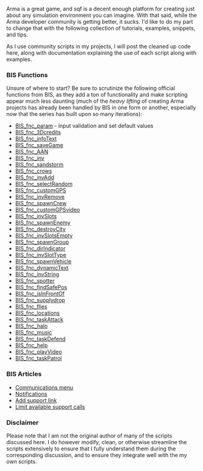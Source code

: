 Arma is a great game, and sqf is a decent enough platform for creating just about any simulation environment you can imagine. With that said, while the Arma developer community is getting better, it sucks. I'd like to do my part to change that with the following collection of tutorials, examples, snippets, and tips.

As I use community scripts in my projects, I will post the cleaned up code here, along with documentation explaining the use of each script along with examples.


### BIS Functions
Unsure of where to start? Be sure to scrutinize the following official functions from BIS, as they add a ton of functionality and make scripting appear much less daunting (much of the *heavy lifting* of creating Arma projects has already been handled by BIS in one form or another, especially now that the series has built upon so many iterations):

* [BIS_fnc_param](https://community.bistudio.com/wiki/BIS_fnc_param) - input validation and set default values
* [BIS_fnc_3Dcredits](https://community.bistudio.com/wiki/BIS_fnc_3Dcredits)
* [BIS_fnc_infoText](https://community.bistudio.com/wiki/BIS_fnc_infoText)
* [BIS_fnc_saveGame](https://community.bistudio.com/wiki/BIS_fnc_saveGame)
* [BIS_fnc_AAN](https://community.bistudio.com/wiki/BIS_fnc_AAN)
* [BIS_fnc_inv](https://community.bistudio.com/wiki/BIS_fnc_inv)
* [BIS_fnc_sandstorm](https://community.bistudio.com/wiki/BIS_fnc_sandstorm)
* [BIS_fnc_crows](https://community.bistudio.com/wiki/BIS_fnc_crows)
* [BIS_fnc_invAdd](https://community.bistudio.com/wiki/BIS_fnc_invAdd)
* [BIS_fnc_selectRandom](https://community.bistudio.com/wiki/BIS_fnc_selectRandom)
* [BIS_fnc_customGPS](https://community.bistudio.com/wiki/BIS_fnc_customGPS)
* [BIS_fnc_invRemove](https://community.bistudio.com/wiki/BIS_fnc_invRemove)
* [BIS_fnc_spawnCrew](https://community.bistudio.com/wiki/BIS_fnc_spawnCrew)
* [BIS_fnc_customGPSvideo](https://community.bistudio.com/wiki/BIS_fnc_customGPSvideo)
* [BIS_fnc_invSlots](https://community.bistudio.com/wiki/BIS_fnc_invSlots)
* [BIS_fnc_spawnEnemy](https://community.bistudio.com/wiki/BIS_fnc_spawnEnemy)
* [BIS_fnc_destroyCity](https://community.bistudio.com/wiki/BIS_fnc_destroyCity)
* [BIS_fnc_invSlotsEmpty](https://community.bistudio.com/wiki/BIS_fnc_invSlotsEmpty)
* [BIS_fnc_spawnGroup](https://community.bistudio.com/wiki/BIS_fnc_spawnGroup)
* [BIS_fnc_dirIndicator](https://community.bistudio.com/wiki/BIS_fnc_dirIndicator)
* [BIS_fnc_invSlotType](https://community.bistudio.com/wiki/BIS_fnc_invSlotType)
* [BIS_fnc_spawnVehicle](https://community.bistudio.com/wiki/BIS_fnc_spawnVehicle)
* [BIS_fnc_dynamicText](https://community.bistudio.com/wiki/BIS_fnc_dynamicText)
* [BIS_fnc_invString](https://community.bistudio.com/wiki/BIS_fnc_invString)
* [BIS_fnc_spotter](https://community.bistudio.com/wiki/BIS_fnc_spotter)
* [BIS_fnc_findSafePos](https://community.bistudio.com/wiki/BIS_fnc_findSafePos)
* [BIS_fnc_isInFrontOf](https://community.bistudio.com/wiki/BIS_fnc_isInFrontOf)
* [BIS_fnc_supplydrop](https://community.bistudio.com/wiki/BIS_fnc_supplydrop)
* [BIS_fnc_flies](https://community.bistudio.com/wiki/BIS_fnc_flies)
* [BIS_fnc_locations](https://community.bistudio.com/wiki/BIS_fnc_locations)
* [BIS_fnc_taskAttack](https://community.bistudio.com/wiki/BIS_fnc_taskAttack)
* [BIS_fnc_halo](https://community.bistudio.com/wiki/BIS_fnc_halo)
* [BIS_fnc_music](https://community.bistudio.com/wiki/BIS_fnc_music)
* [BIS_fnc_taskDefend](https://community.bistudio.com/wiki/BIS_fnc_taskDefend)
* [BIS_fnc_help](https://community.bistudio.com/wiki/BIS_fnc_help)
* [BIS_fnc_playVideo](https://community.bistudio.com/wiki/BIS_fnc_playVideo)
* [BIS_fnc_taskPatrol](https://community.bistudio.com/wiki/BIS_fnc_taskPatrol)


### BIS Articles
* [Communications menu](https://community.bistudio.com/wiki/Arma_3_Communication_Menu)
* [Notifications](https://community.bistudio.com/wiki/Notification)
* [Add support link](https://community.bistudio.com/wiki/BIS_fnc_addSupportLink)
* [Limit available support calls](https://community.bistudio.com/wiki/BIS_fnc_limitSupport)


### Disclaimer
Please note that I am not the original author of many of the scripts discussed here. I do however modify, clean, or otherwise streamline the scripts extensively to ensure that I fully understand them during the corresponding discussion, and to ensure they integrate well with the my own scripts.
